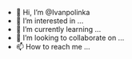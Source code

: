 - 👋 Hi, I’m @Ivanpolinka
- 👀 I’m interested in ...
- 🌱 I’m currently learning ...
- 💞️ I’m looking to collaborate on ...
- 📫 How to reach me ...

<!---
Ivanpolinka/Ivanpolinka is a ✨ special ✨ repository because its `README.md` (this file) appears on your GitHub profile.
You can click the Preview link to take a look at your changes.
--->
